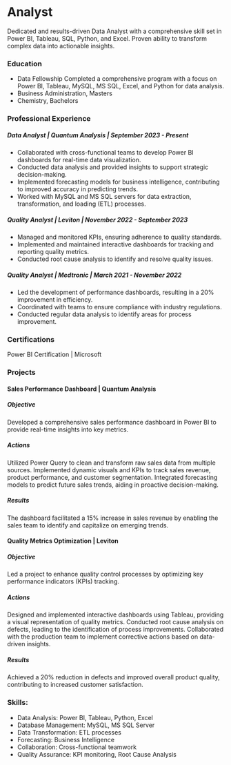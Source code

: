 # Analyst
Dedicated and results-driven Data Analyst with a comprehensive skill set in Power BI, Tableau, SQL, Python, and Excel. Proven ability to transform complex data into actionable insights. 

### Education

- Data Fellowship
  Completed a comprehensive program with a focus on Power BI, Tableau, MySQL, MS SQL, Excel, and Python for data analysis.
- Business Administration, Masters
- Chemistry, Bachelors

### Professional Experience

##### Data Analyst | Quantum Analysis | September 2023 - Present
- Collaborated with cross-functional teams to develop Power BI dashboards for real-time data visualization.
- Conducted data analysis and provided insights to support strategic decision-making.
- Implemented forecasting models for business intelligence, contributing to improved accuracy in predicting trends.
- Worked with MySQL and MS SQL servers for data extraction, transformation, and loading (ETL) processes.
  
##### Quality Analyst | Leviton | November 2022 - September 2023
- Managed and monitored KPIs, ensuring adherence to quality standards.
- Implemented and maintained interactive dashboards for tracking and reporting quality metrics.
- Conducted root cause analysis to identify and resolve quality issues.
  
##### Quality Analyst | Medtronic | March 2021 - November 2022
- Led the development of performance dashboards, resulting in a 20% improvement in efficiency.
- Coordinated with teams to ensure compliance with industry regulations.
- Conducted regular data analysis to identify areas for process improvement.

### Certifications
Power BI Certification | Microsoft

### Projects
#### Sales Performance Dashboard | Quantum Analysis
##### Objective
Developed a comprehensive sales performance dashboard in Power BI to provide real-time insights into key metrics.
##### Actions
Utilized Power Query to clean and transform raw sales data from multiple sources.
Implemented dynamic visuals and KPIs to track sales revenue, product performance, and customer segmentation.
Integrated forecasting models to predict future sales trends, aiding in proactive decision-making.
##### Results
The dashboard facilitated a 15% increase in sales revenue by enabling the sales team to identify and capitalize on emerging trends.

#### Quality Metrics Optimization | Leviton
##### Objective
Led a project to enhance quality control processes by optimizing key performance indicators (KPIs) tracking.
##### Actions
Designed and implemented interactive dashboards using Tableau, providing a visual representation of quality metrics.
Conducted root cause analysis on defects, leading to the identification of process improvements.
Collaborated with the production team to implement corrective actions based on data-driven insights.
##### Results
Achieved a 20% reduction in defects and improved overall product quality, contributing to increased customer satisfaction.

### Skills:
- Data Analysis: Power BI, Tableau, Python, Excel
- Database Management: MySQL, MS SQL Server
- Data Transformation: ETL processes
- Forecasting: Business Intelligence
- Collaboration: Cross-functional teamwork
- Quality Assurance: KPI monitoring, Root Cause Analysis
